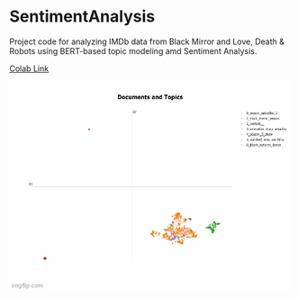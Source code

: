 # SentimentAnalysis

Project code for analyzing IMDb data from Black Mirror and Love, Death & Robots using BERT-based topic modeling amd Sentiment Analysis.

[Colab Link](https://colab.research.google.com/drive/1O_mb9_U-wXnTWdCwwnNXhnSDcANYka0u?usp=sharing)

![Alt Text](results_visualize.gif)
